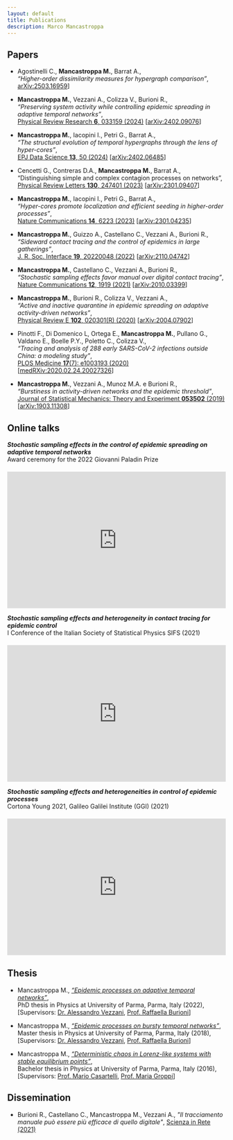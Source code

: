 ```yaml
---
layout: default
title: Publications
description: Marco Mancastroppa
---
```

<style>
.video-container {
            display: flex;
            justify-content: center; /* Centers the video horizontally */
            margin-top: 20px;
        }
</style>
<head>
    <link rel="stylesheet" href="https://cdnjs.cloudflare.com/ajax/libs/font-awesome/6.5.2/css/all.min.css">
</head>

<a href="https://scholar.google.com/citations?user=4UKBmnoAAAAJ&hl=en" target="_blank"><i class="fa-solid fa-graduation-cap fa-2x"></i></a>
<a href="https://orcid.org/0000-0002-7344-7992" target="_blank"><i class="fa-brands fa-orcid fa-2x"></i></a>

## Papers
*	Agostinelli C., **Mancastroppa M.**, Barrat A.,<br />
_“Higher-order dissimilarity measures for hypergraph comparison”_,<br />
[arXiv:2503.16959](http://arxiv.org/abs/2503.16959)]

*	**Mancastroppa M.**, Vezzani A., Colizza V., Burioni R.,<br />
_“Preserving system activity while controlling epidemic spreading in adaptive temporal networks”_,<br />
[Physical Review Research <b>6</b>, 033159 (2024)](https://doi.org/10.1103/PhysRevResearch.6.033159) [[arXiv:2402.09076](https://arxiv.org/abs/2402.09076)]

*	**Mancastroppa M.**, Iacopini I., Petri G., Barrat A.,<br />
_“The structural evolution of temporal hypergraphs through the lens of hyper-cores”_,<br />
[EPJ Data Science <b>13</b>, 50 (2024)](https://doi.org/10.1140/epjds/s13688-024-00490-1) [[arXiv:2402.06485](https://arxiv.org/abs/2402.06485)]

*	Cencetti G., Contreras D.A., **Mancastroppa M.**, Barrat A.,<br />
“Distinguishing simple and complex contagion processes on networks”,<br />
[Physical Review Letters <b>130</b>, 247401 (2023)](https://doi.org/10.1103/PhysRevLett.130.247401) [[arXiv:2301.09407](https://arxiv.org/abs/2301.09407)]

* **Mancastroppa M.**, Iacopini I., Petri G., Barrat A.,<br />
_“Hyper-cores promote localization and efficient seeding in higher-order processes”_,<br />
[Nature Communications <b>14</b>, 6223 (2023)](https://doi.org/10.1038/s41467-023-41887-2) [[arXiv:2301.04235](https://arxiv.org/abs/2301.04235)]

* **Mancastroppa M.**, Guizzo A., Castellano C., Vezzani A., Burioni R.,<br />
_“Sideward contact tracing and the control of epidemics in large gatherings”_,<br />
[J. R. Soc. Interface <b>19</b>, 20220048 (2022)](https://doi.org/10.1098/rsif.2022.0048) [[arXiv:2110.04742](https://arxiv.org/abs/2110.04742)]

* **Mancastroppa M.**, Castellano C., Vezzani A., Burioni R.,<br />
_“Stochastic sampling effects favor manual over digital contact tracing”_,<br />
[Nature Communications <b>12</b>, 1919 (2021)](https://doi.org/10.1038/s41467-021-22082-7) [[arXiv:2010.03399](https://arxiv.org/abs/2010.03399)]

* **Mancastroppa M.**, Burioni R., Colizza V., Vezzani A.,<br />
_“Active and inactive quarantine in epidemic spreading on adaptive activity-driven networks”_,<br />
[Physical Review E <b>102</b>, 020301(R) (2020)](https://doi.org/10.1103/PhysRevE.102.020301) [[arXiv:2004.07902](https://arxiv.org/abs/2004.07902)]

* Pinotti F., Di Domenico L, Ortega E., **Mancastroppa M.**, Pullano G., Valdano E., Boelle P.Y., Poletto C., Colizza V.,<br />
_“Tracing and analysis of 288 early SARS-CoV-2 infections outside China: a modeling study”_,<br />
[PLOS Medicine <b>17</b>(7): e1003193 (2020)](https://doi.org/10.1371/journal.pmed.1003193) [[medRXiv:2020.02.24.20027326](https://doi.org/10.1101/2020.02.24.20027326)]

* **Mancastroppa M.**, Vezzani A., Munoz M.A. e Burioni R.,<br />
_“Burstiness in activity-driven networks and the epidemic threshold”_,<br />
[Journal of Statistical Mechanics: Theory and Experiment <b>053502</b> (2019)](https://doi.org/10.1088/1742-5468/ab16c4) [[arXiv:1903.11308](https://arxiv.org/abs/1903.11308)]

## Online talks
<b><i>Stochastic sampling effects in the control of epidemic spreading on adaptive temporal networks</i></b><br>
Award ceremony for the 2022 Giovanni Paladin Prize <br>
<div class="video-container">
    <iframe width="560" height="315" src="https://www.youtube.com/embed/mpHTxUkirFg?si=HnsQsY8uXPTZj3VW" title="YouTube video player" frameborder="0" allow="accelerometer; autoplay; clipboard-write; encrypted-media; gyroscope; picture-in-picture; web-share" referrerpolicy="strict-origin-when-cross-origin" allowfullscreen></iframe>
</div>

<b><i>Stochastic sampling effects and heterogeneity in contact tracing for epidemic control</i></b><br>
I Conference of the Italian Society of Statistical Physics SIFS (2021) <br>
<div class="video-container">
    <iframe width="560" height="315" src="https://www.youtube.com/embed/Z2hywrZOHMI?si=Qlnvr0OyhGisiRtg" title="YouTube video player" frameborder="0" allow="accelerometer; autoplay; clipboard-write; encrypted-media; gyroscope; picture-in-picture; web-share" referrerpolicy="strict-origin-when-cross-origin" allowfullscreen></iframe>
</div>

<b><i>Stochastic sampling effects and heterogeneities in control of epidemic processes</i></b><br>
Cortona Young 2021, Galileo Galilei Institute (GGI) (2021)<br>
<div class="video-container">
    <iframe width="560" height="315" src="https://www.youtube.com/embed/Cp3IGcufoCQ?si=0doE1ROq5BtGQD2b" title="YouTube video player" frameborder="0" allow="accelerometer; autoplay; clipboard-write; encrypted-media; gyroscope; picture-in-picture; web-share" referrerpolicy="strict-origin-when-cross-origin" allowfullscreen></iframe>
</div>

## Thesis
*   Mancastroppa M., [_“Epidemic processes on adaptive temporal networks”_](https://www.repository.unipr.it/bitstream/1889/4819/5/PhD_thesis_MancastroppaMarco_rev.pdf),<br />
PhD thesis in Physics at University of Parma, Parma, Italy (2022),<br />
[Supervisors: [Dr. Alessandro Vezzani](https://scholar.google.it/citations?user=Z7zwwb8AAAAJ&hl=it), [Prof. Raffaella Burioni](https://personale.unipr.it/en/ugovdocenti/person/18825)]

*   Mancastroppa M., [_“Epidemic processes on bursty temporal networks”_](),<br />
Master thesis in Physics at University of Parma, Parma, Italy (2018),<br />
[Supervisors: [Dr. Alessandro Vezzani](https://scholar.google.it/citations?user=Z7zwwb8AAAAJ&hl=it), [Prof. Raffaella Burioni](https://personale.unipr.it/en/ugovdocenti/person/18825)]

*   Mancastroppa M., [_“Deterministic chaos in Lorenz-like systems with stable equilibrium points”_](),<br />
Bachelor thesis in Physics at University of Parma, Parma, Italy (2016),<br />
[Supervisors: [Prof. Mario Casartelli](https://www.researchgate.net/profile/Mario_Casartelli), [Prof. Maria Groppi](https://personale.unipr.it/en/ugovdocenti/person/19524)]
    
## Dissemination
*  Burioni R., Castellano C., Mancastroppa M., Vezzani A., _"Il tracciamento manuale può essere più efficace di quello digitale"_, [Scienza in Rete (2021)](https://www.scienzainrete.it/articolo/tracciamento-manuale-può-essere-più-efficace-di-quello-digitale/raffaella-burioni-claudio) 
